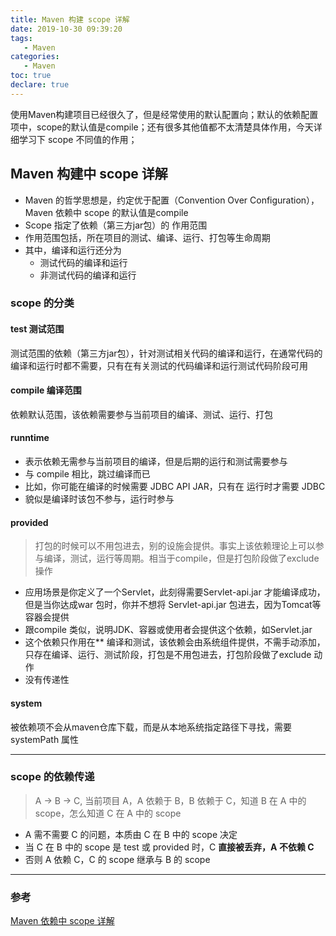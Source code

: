```yaml
---
title: Maven 构建 scope 详解
date: 2019-10-30 09:39:20
tags:
   - Maven
categories:
   - Maven
toc: true
declare: true
---
```


使用Maven构建项目已经很久了，但是经常使用的默认配置向；默认的依赖配置项中，scope的默认值是compile；还有很多其他值都不太清楚具体作用，今天详细学习下 scope 不同值的作用；

<!-- more -->

## Maven 构建中 scope 详解

- Maven 的哲学思想是，约定优于配置（Convention Over Configuration），Maven 依赖中 scope 的默认值是compile
- Scope 指定了依赖（第三方jar包）的 作用范围
- 作用范围包括，所在项目的测试、编译、运行、打包等生命周期
- 其中，编译和运行还分为
  - 测试代码的编译和运行
  - 非测试代码的编译和运行

### scope 的分类

#### test 测试范围

测试范围的依赖（第三方jar包），针对测试相关代码的编译和运行，在通常代码的编译和运行时都不需要，只有在有关测试的代码编译和运行测试代码阶段可用

#### compile 编译范围

依赖默认范围，该依赖需要参与当前项目的编译、测试、运行、打包

#### runntime

- 表示依赖无需参与当前项目的编译，但是后期的运行和测试需要参与
- 与 compile 相比，跳过编译而已
- 比如，你可能在编译的时候需要 JDBC API JAR，只有在 运行时才需要 JDBC
- 貌似是编译时该包不参与，运行时参与

#### provided

>打包的时候可以不用包进去，别的设施会提供。事实上该依赖理论上可以参与编译，测试，运行等周期。相当于compile，但是打包阶段做了exclude操作

- 应用场景是你定义了一个Servlet，此刻得需要Servlet-api.jar 才能编译成功，但是当你达成war 包时，你并不想将 Servlet-api.jar 包进去，因为Tomcat等容器会提供
- 跟compile 类似，说明JDK、容器或使用者会提供这个依赖，如Servlet.jar
- 这个依赖只作用在** 编译和测试，该依赖会由系统组件提供，不需手动添加，只存在编译、运行、测试阶段，打包是不用包进去，打包阶段做了exclude 动作
- 没有传递性

#### system

被依赖项不会从maven仓库下载，而是从本地系统指定路径下寻找，需要 systemPath 属性

-----

### scope 的依赖传递

> A -> B -> C, 当前项目 A，A 依赖于 B，B 依赖于 C，知道 B 在 A 中的 scope，怎么知道 C 在 A 中的 scope

- A 需不需要 C 的问题，本质由 C 在 B 中的 scope 决定
- 当 C 在 B 中的 scope 是 test 或 provided 时，C **直接被丢弃，A 不依赖 C**
- 否则 A 依赖 C，C 的 scope 继承与 B 的 scope

-----

### 参考

[Maven 依赖中 scope 详解](https://www.jianshu.com/p/a9bd44a83dc5)